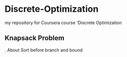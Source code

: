 # Discrete-Optimization
my repository for Coursera course 'Discrete Optimization

## Knapsack Problem

. About Sort before branch and bound
